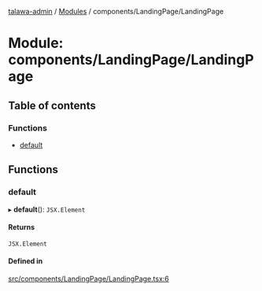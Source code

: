 [talawa-admin](../README.md) / [Modules](../modules.md) / components/LandingPage/LandingPage

# Module: components/LandingPage/LandingPage

## Table of contents

### Functions

- [default](components_LandingPage_LandingPage.md#default)

## Functions

### default

▸ **default**(): `JSX.Element`

#### Returns

`JSX.Element`

#### Defined in

[src/components/LandingPage/LandingPage.tsx:6](https://github.com/PalisadoesFoundation/talawa-admin/blob/b619a0d/src/components/LandingPage/LandingPage.tsx#L6)

